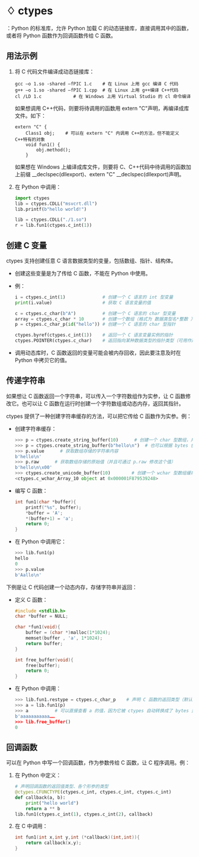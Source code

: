 # ♢ ctypes

：Python 的标准库，允许 Python 加载 C 的动态链接库，直接调用其中的函数，或者将 Python 函数作为回调函数传给 C 函数。


## 用法示例

1. 将 C 代码文件编译成动态链接库：

    ```
    gcc –o 1.so -shared –fPIC 1.c    # 在 Linux 上用 gcc 编译 C 代码
    g++ –o 1.so -shared –fPIC 1.cpp  # 在 Linux 上用 g++编译 C++代码
    cl /LD 1.c            # 在 Windows 上用 Virtual Studio 的 cl 命令编译
    ```

    如果想调用 C++代码，则要将待调用的函数用 extern "C"声明，再编译成库文件。如下：

    ```
    extern "C" {
        Class1 obj;    # 可以在 extern "C" 内调用 C++的方法，但不能定义 C++特有的对象
        void fun1() {
            obj.method();
        }
    ```
    
    如果想在 Windows 上编译成库文件，则要将 C、C++代码中待调用的函数加上前缀 __declspec(dllexport)、extern "C" __declspec(dllexport)声明。

2. 在 Python 中调用：

    ```py
    import ctypes
    lib = ctypes.CDLL("msvcrt.dll")
    lib.printf(b"hello world!")

    lib = ctypes.CDLL("./1.so")
    r = lib.fun1(ctypes.c_int(1))
    ```

## 创建 C 变量

ctypes 支持创建任意 C 语言数据类型的变量，包括数组、指针、结构体。
- 创建这些变量是为了传给 C 函数，不能在 Python 中使用。
- 例：

    ```py
    i = ctypes.c_int(1)              # 创建一个 C 语言的 int 型变量
    print(i.value)                   # 获取 C 语言变量的值

    c = ctypes.c_char(b"A")          # 创建一个 C 语言的 char 型变量
    array = ctypes.c_char * 10       # 创建一个数组（格式为 数据类型名*整数 ）
    p = ctypes.c_char_p(id("hello")) # 创建一个 C 语言的 char 型指针

    ctypes.byref(ctypes.c_int(1))    # 返回一个 C 语言变量实例的指针
    ctypes.POINTER(ctypes.c_char)    # 返回指向某种数据类型的指针类型（可用作声明函数原型）
    ```
- 调用动态库时，C 函数返回的变量可能会被内存回收，因此要注意及时在 Python 中拷贝它的值。

## 传递字符串

如果想让 C 函数返回一个字符串，可以传入一个字符数组作为实参，让 C 函数修改它。也可以让 C 函数在运行时创建一个字符数组或动态内存，返回其指针。

ctypes 提供了一种创建字符串缓存的方法，可以把它传给 C 函数作为实参。例：
- 创建字符串缓存：

    ```py
    >>> p = ctypes.create_string_buffer(10)      # 创建一个 char 型数组，用作缓存，长度为 10
    >>> p = ctypes.create_string_buffer(b"hello\n")  # 也可以根据 bytes 创建数组缓存
    >>> p.value      # 获取数组存储的字符串内容
    b'hello\n'
    >>> p.raw      # 获取数组存储的原始值（并且可通过 p.raw 修改这个值）
    b'hello\n\x00'
    >>> ctypes.create_unicode_buffer(10)        # 创建一个 wchar 型数组缓存
    <ctypes.c_wchar_Array_10 object at 0x000001F879539248>
    ```

- 编写 C 函数：

    ```C
    int fun1(char *buffer){  
        printf("%s", buffer);
        *buffer = 'A';
        *(buffer+1) = 'a';
        return 0;
    }
    ```

- 在 Python 中调用它：

    ```py
    >>> lib.fun1(p)
    hello
    0
    >>> p.value
    b'Aallo\n'
    ```

下例是让 C 代码创建一个动态内存，存储字符串并返回：

- 定义 C 函数：

    ```C
    #include <stdlib.h>
    char *buffer = NULL;

    char *fun1(void){
        buffer = (char *)malloc(1*1024);
        memset(buffer , 'a', 1*1024);
        return buffer;
    }

    int free_buffer(void){
        free(buffer);
        return 0;
    }
    ```

- 在 Python 中调用：

    ```py
    >>> lib.fun1.restype = ctypes.c_char_p    # 声明 C 函数的返回类型（默认采用 int 型）
    >>> a = lib.fun1(p)
    >>> a          # 可以直接查看 a 的值，因为它被 ctypes 自动转换成了 bytes 类型
    b'aaaaaaaaaaa……
    >>> lib.free_buffer()
    0
    ```

## 回调函数

可以在 Python 中写一个回调函数，作为参数传给 C 函数，让 C 程序调用。例：
1. 在 Python 中定义：

    ```py
    # 声明回调函数的返回值类型、各个形参的类型
    @ctypes.CFUNCTYPE(ctypes.c_int, ctypes.c_int, ctypes.c_int)
    def callback(a, b):
        print("hello world")
        return a ** b
    lib.fun1(ctypes.c_int(1), ctypes.c_int(2), callback)
    ```

2. 在 C 中调用：

    ```C
    int fun1(int x,int y,int (*callback)(int,int)){
        return callback(x,y);
    }
    ```
